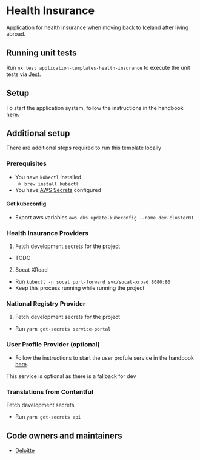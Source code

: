 # Health Insurance

Application for health insurance when moving back to Iceland after living abroad.

## Running unit tests

Run `nx test application-templates-health-insurance` to execute the unit tests via [Jest](https://jestjs.io).

## Setup

To start the application system, follow the instructions in the handbook [here](https://docs.devland.is/apps/application-system).

## Additional setup

There are additional steps required to run this template locally

### Prerequisites

- You have `kubectl` installed
  - `brew install kubectl`
- You have [AWS Secrets](../../../../handbook/repository/aws-secrets.md) configured

#### Get kubeconfig

- Export aws variables `aws eks update-kubeconfig --name dev-cluster01`

### Health Insurance Providers

1. Fetch development secrets for the project

- TODO

2. Socat XRoad

- Run `kubectl -n socat port-forward svc/socat-xroad 8080:80`
- Keep this process running while running the project

### National Registry Provider

1. Fetch development secrets for the project

- Run `yarn get-secrets service-portal`

### User Profile Provider (optional)

- Follow the instructions to start the user profule service in the handbook [here](https://docs.devland.is/apps/services/user-profile).

This service is optional as there is a fallback for dev

### Translations from Contentful

Fetch development secrets

- Run `yarn get-secrets api`

## Code owners and maintainers

- [Deloitte](https://github.com/orgs/island-is/teams/deloitte)
